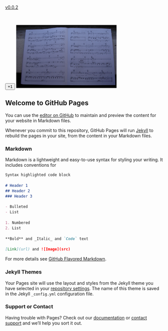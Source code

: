 [v0.0.2](https://github.com/littleflute/b44/edit/master/README.md)


<br> 
<div id="divCurPic"></div> 
<br> 
<button onclick="show(1)">+1</button> 
<img id="myImg" width="320" height="200" src="044/DSC_4726.JPG" > 
</img>  
<br>

<script>  
var vid = document.getElementById("myImg"); 
var n = 4726;
function show(i) {
    n += i;
    var s = "https://littleflute.github.io/b44/";
    s += "044/DSC_";
    s += n;
    s += ".JPG";
	  document.getElementById("divCurPic").innerHTML = s;  
    vid.src = s;
} 
</script> 








## Welcome to GitHub Pages

You can use the [editor on GitHub](https://github.com/littleflute/b44/edit/master/README.md) to maintain and preview the content for your website in Markdown files.

Whenever you commit to this repository, GitHub Pages will run [Jekyll](https://jekyllrb.com/) to rebuild the pages in your site, from the content in your Markdown files.

### Markdown

Markdown is a lightweight and easy-to-use syntax for styling your writing. It includes conventions for

```markdown
Syntax highlighted code block

# Header 1
## Header 2
### Header 3

- Bulleted
- List

1. Numbered
2. List

**Bold** and _Italic_ and `Code` text

[Link](url) and ![Image](src)
```

For more details see [GitHub Flavored Markdown](https://guides.github.com/features/mastering-markdown/).

### Jekyll Themes

Your Pages site will use the layout and styles from the Jekyll theme you have selected in your [repository settings](https://github.com/littleflute/b44/settings). The name of this theme is saved in the Jekyll `_config.yml` configuration file.

### Support or Contact

Having trouble with Pages? Check out our [documentation](https://help.github.com/categories/github-pages-basics/) or [contact support](https://github.com/contact) and we’ll help you sort it out.

